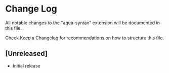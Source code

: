 # Change Log

All notable changes to the "aqua-syntax" extension will be documented in this file.

Check [Keep a Changelog](http://keepachangelog.com/) for recommendations on how to structure this file.

## [Unreleased]

- Initial release